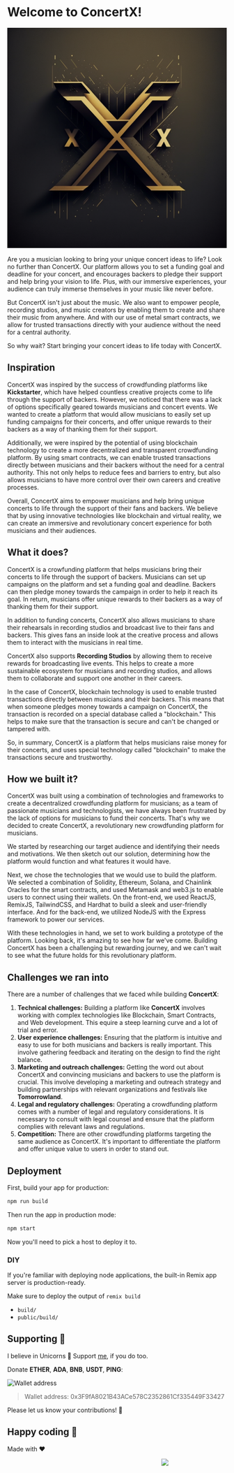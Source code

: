 # Welcome to ConcertX!

<p align="center">
  <a href="https://bio.link/concertx" target="blank"><img src="web/public/assets/welcome.png" width="680" alt="Welcome to ConcertX" /></a>
</p>

Are you a musician looking to bring your unique concert ideas to life? Look no further than ConcertX. Our platform allows you to set a funding goal and deadline for your concert, and encourages backers to pledge their support and help bring your vision to life. Plus, with our immersive experiences, your audience can truly immerse themselves in your music like never before.

But ConcertX isn't just about the music. We also want to empower people, recording studios, and music creators by enabling them to create and share their music from anywhere. And with our use of metal smart contracts, we allow for trusted transactions directly with your audience without the need for a central authority.

So why wait? Start bringing your concert ideas to life today with ConcertX.

## Inspiration

ConcertX was inspired by the success of crowdfunding platforms like **Kickstarter**, which have helped countless creative projects come to life through the support of backers. However, we noticed that there was a lack of options specifically geared towards musicians and concert events. We wanted to create a platform that would allow musicians to easily set up funding campaigns for their concerts, and offer unique rewards to their backers as a way of thanking them for their support.

Additionally, we were inspired by the potential of using blockchain technology to create a more decentralized and transparent crowdfunding platform. By using smart contracts, we can enable trusted transactions directly between musicians and their backers without the need for a central authority. This not only helps to reduce fees and barriers to entry, but also allows musicians to have more control over their own careers and creative processes.

Overall, ConcertX aims to empower musicians and help bring unique concerts to life through the support of their fans and backers. We believe that by using innovative technologies like blockchain and virtual reality, we can create an immersive and revolutionary concert experience for both musicians and their audiences.

## What it does?

ConcertX is a crowfunding platform that helps musicians bring their concerts to life through the support of backers. Musicians can set up campaigns on the platform and set a funding goal and deadline. Backers can then pledge money towards the campaign in order to help it reach its goal. In return, musicians offer unique rewards to their backers as a way of thanking them for their support.

In addition to funding concerts, ConcertX also allows musicians to share their rehearsals in recording studios and broadcast live to their fans and backers. This gives fans an inside look at the creative process and allows them to interact with the musicians in real time.

ConcertX also supports **Recording Studios** by allowing them to receive rewards for broadcasting live events. This helps to create a more sustainable ecosystem for musicians and recording studios, and allows them to collaborate and support one another in their careers.

In the case of ConcertX, blockchain technology is used to enable trusted transactions directly between musicians and their backers. This means that when someone pledges money towards a campaign on ConcertX, the transaction is recorded on a special database called a "blockchain." This helps to make sure that the transaction is secure and can't be changed or tampered with.

So, in summary, ConcertX is a platform that helps musicians raise money for their concerts, and uses special technology called "blockchain" to make the transactions secure and trustworthy.

## How we built it?

ConcertX was built using a combination of technologies and frameworks to create a decentralized crowdfunding platform for musicians; as a team of passionate musicians and technologists, we have always been frustrated by the lack of options for musicians to fund their concerts. That's why we decided to create ConcertX, a revolutionary new crowdfunding platform for musicians.

We started by researching our target audience and identifying their needs and motivations. We then sketch out our solution, determining how the platform would function and what features it would have.

Next, we chose the technologies that we would use to build the platform. We selected a combination of Solidity, Ethereum, Solana, and Chainlink Oracles for the smart contracts, and used Metamask and web3.js to enable users to connect using their wallets. On the front-end, we used ReactJS, RemixJS, TailwindCSS, and Hardhat to build a sleek and user-friendly interface. And for the back-end, we utilized NodeJS with the Express framework to power our services.

With these technologies in hand, we set to work building a prototype of the platform. Looking back, it's amazing to see how far we've come. Building ConcertX has been a challenging but rewarding journey, and we can't wait to see what the future holds for this revolutionary platform.

## Challenges we ran into

There are a number of challenges that we faced while building **ConcertX**:

1. **Technical challenges:** Building a platform like **ConcertX** involves working with complex technologies like Blockchain, Smart Contracts, and Web development. This equire a steep learning curve and a lot of trial and error.
2. **User experience challenges:** Ensuring that the platform is intuitive and easy to use for both musicians and backers is really important. This involve gathering feedback and iterating on the design to find the right balance.
3. **Marketing and outreach challenges:** Getting the word out about ConcertX and convincing musicians and backers to use the platform is crucial. This involve developing a marketing and outreach strategy and building partnerships with relevant organizations and festivals like **Tomorrowland**.
4. **Legal and regulatory challenges:** Operating a crowdfunding platform comes with a number of legal and regulatory considerations. It is necessary to consult with legal counsel and ensure that the platform complies with relevant laws and regulations.
5. **Competition:** There are other crowdfunding platforms targeting the same audience as ConcertX. It's important to differentiate the platform and offer unique value to users in order to stand out.

## Deployment

First, build your app for production:

```sh
npm run build
```

Then run the app in production mode:

```sh
npm start
```

Now you'll need to pick a host to deploy it to.

### DIY

If you're familiar with deploying node applications, the built-in Remix app server is production-ready.

Make sure to deploy the output of `remix build`

- `build/`
- `public/build/`

## Supporting 🍻
I believe in Unicorns 🦄
Support [me](https://www.paypal.me/jdnichollsc/2), if you do too.

Donate **ETHER**, **ADA**, **BNB**, **USDT**, **PING**:

![Wallet address](https://user-images.githubusercontent.com/2154886/123501719-84bf1900-d60c-11eb-882c-98a499cea323.png)

> Wallet address: 0x3F9fA8021B43ACe578C2352861Cf335449F33427

Please let us know your contributions! 🙏

## Happy coding 💯
Made with ❤️

<img width="150px" src="https://avatars0.githubusercontent.com/u/28855608?s=200&v=4" align="right">
